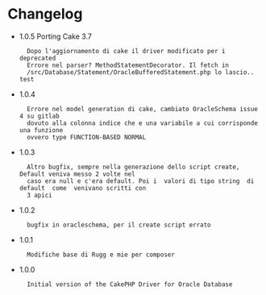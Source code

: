 Changelog
=========

* 1.0.5 Porting Cake 3.7
        
        Dopo l'aggiornamento di cake il driver modificato per i deprecated
        Errore nel parser? MethodStatementDecorator. Il fetch in  
        /src/Database/Statement/OracleBufferedStatement.php lo lascio.. test

* 1.0.4
    
        Errore nel model generation di cake, cambiato OracleSchema issue 4 su gitlab
        dovuto alla colonna indice che e una variabile a cui corrisponde una funzione
        ovvero type FUNCTION-BASED NORMAL

* 1.0.3 

        Altro bugfix, sempre nella generazione dello script create, Default veniva messo 2 volte nel 
        caso era null e c'era default. Poi i  valori di tipo string  di default  come  venivano scritti con
        3 apici

* 1.0.2
    
        bugfix in oracleschema, per il create script errato

* 1.0.1

        Modifiche base di Rugg e mie per composer

* 1.0.0

        Initial version of the CakePHP Driver for Oracle Database
